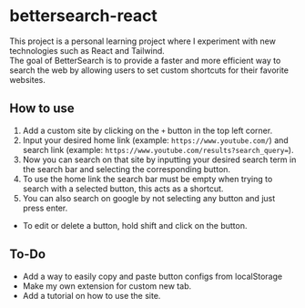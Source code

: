 # bettersearch-react

This project is a personal learning project where I experiment with new technologies such as React and Tailwind. <br/>
The goal of BetterSearch is to provide a faster and more efficient way to search the web by allowing users to set custom shortcuts for their favorite websites.

## How to use

1. Add a custom site by clicking on the `+` button in the top left corner. 
2. Input your desired home link (example: `https://www.youtube.com/`) and search link (example: `https://www.youtube.com/results?search_query=`). 
3. Now you can search on that site by inputting your desired search term in the search bar and selecting the corresponding button.
4. To use the home link the search bar must be empty when trying to search with a selected button, this acts as a shortcut.
5. You can also search on google by not selecting any button and just press enter.
- To edit or delete a button, hold shift and click on the button.

## To-Do

- Add a way to easily copy and paste button configs from localStorage
- Make my own extension for custom new tab.
- Add a tutorial on how to use the site. 
